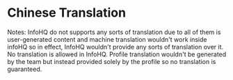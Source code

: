 # Chinese Translation

Notes: InfoHQ do not supports any sorts of translation due to all of them is user-generated content and machine translation wouldn't work inside infoHQ so in effect, InfoHQ wouldn't provide any sorts of translation over it. No translation is allowed in InfoHQ. Profile translation wouldn't be generated by the team but instead provided solely by the profile so no translation is guaranteed. 
